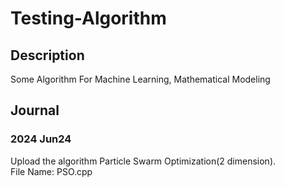 # Testing-Algorithm
## Description
Some Algorithm For Machine Learning, Mathematical Modeling
## Journal
### 2024 Jun24
Upload the algorithm Particle Swarm Optimization(2 dimension).  
File Name: PSO.cpp  
